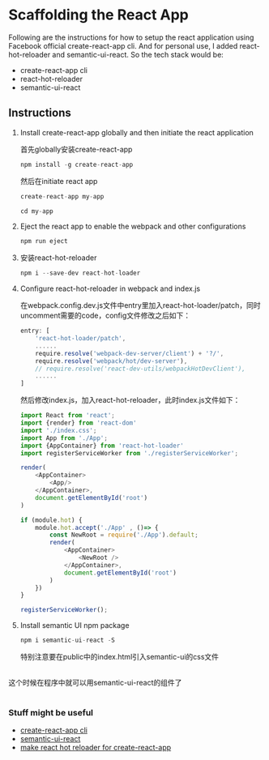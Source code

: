 # Scaffolding the React App	

Following are the instructions for how to setup the react application using Facebook official create-react-app cli. And for personal use, I added react-hot-reloader and semantic-ui-react. So the tech stack would be:

* create-react-app cli
* react-hot-reloader
* semantic-ui-react


## Instructions

1. Install create-react-app globally and then initiate the react application

    首先globally安装create-react-app
    ```javascript
    npm install -g create-react-app
    ```

    然后在initiate react app
    ```javascript
    create-react-app my-app
    ```
    ```javascript
    cd my-app
    ```

2. Eject the react app to enable the webpack and other configurations 
    ```javascript
    npm run eject
    ```

3. 安装react-hot-reloader
     ```javascript
    npm i --save-dev react-hot-loader
    ```
4. Configure react-hot-reloader in webpack and index.js

    在webpack.config.dev.js文件中entry里加入react-hot-loader/patch，同时uncomment需要的code，config文件修改之后如下：
    ```javascript
    entry: [
        'react-hot-loader/patch',
        ......
        require.resolve('webpack-dev-server/client') + '?/',
        require.resolve('webpack/hot/dev-server'),
        // require.resolve('react-dev-utils/webpackHotDevClient'),
        ......
    ]
    ```

    然后修改index.js，加入react-hot-reloader，此时index.js文件如下：
    ```javascript
    import React from 'react';
    import {render} from 'react-dom'
    import './index.css';
    import App from './App';
    import {AppContainer} from 'react-hot-loader'
    import registerServiceWorker from './registerServiceWorker';

    render(
        <AppContainer>
            <App/>
        </AppContainer>,
        document.getElementById('root')
    )

    if (module.hot) {
        module.hot.accept('./App' , ()=> {
            const NewRoot = require('./App').default;
            render(
                <AppContainer>
                    <NewRoot />
                </AppContainer>,
                document.getElementById('root')
            )
        })
    }

    registerServiceWorker();
	```
    
5. Install semantic UI npm package
    ```javascript
    npm i semantic-ui-react -S
    ```
	特别注意要在public中的index.html引入semantic-ui的css文件

    <link rel="stylesheet" 
        href="//cdnjs.cloudflare.com/ajax/libs/semantic-ui/2.2.12/semantic.min.css">
    </link>

<br/>
这个时候在程序中就可以用semantic-ui-react的组件了
<br/>
<br/>

### Stuff might be useful

 * [create-react-app cli](https://github.com/facebookincubator/create-react-app)
 * [semantic-ui-react](https://react.semantic-ui.com/introduction)
 * [make react hot reloader for create-react-app](http://joshbroton.com/add-react-hot-reloading-create-react-app)